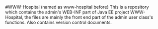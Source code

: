 #WWW-Hospital
  (named as www-hospital before)
 This is a repository which contains the admin's WEB-INF part of Java EE project WWW-Hospital, the files are mainly the front end part of the admin user class's functions. Also contains version control documents.
